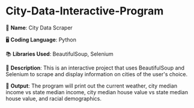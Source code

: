 # City-Data-Interactive-Program
🧑 **Name**: City Data Scraper

🖥️ **Coding Language**: Python

📚 **Libraries Used**: BeautifulSoup, Selenium
 
📝 **Description**: This is an interactive project that uses BeautifulSoup and Selenium to scrape and display information on cities of the user's choice.

📢 **Output**: The program will print out the current weather, city median income vs state median income, city median house value vs state median house value, and racial demographics.
